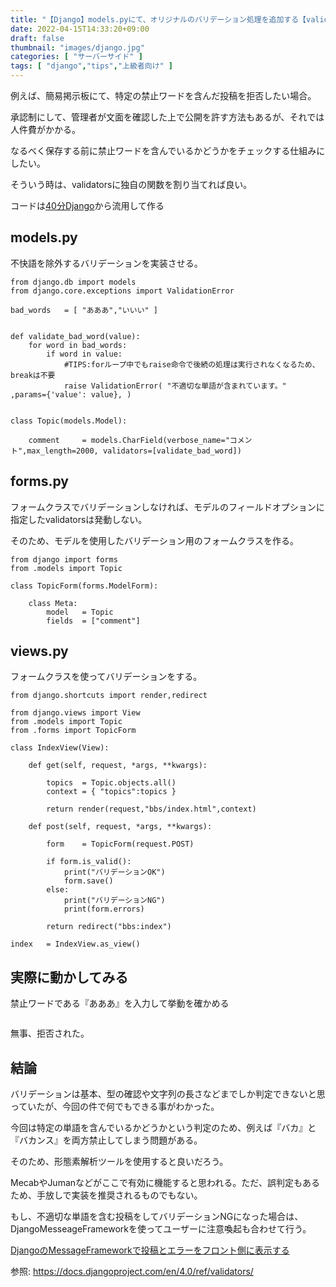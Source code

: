 ```yaml
---
title: "【Django】models.pyにて、オリジナルのバリデーション処理を追加する【validators】【正規表現が通用しない場合等に有効】"
date: 2022-04-15T14:33:20+09:00
draft: false
thumbnail: "images/django.jpg"
categories: [ "サーバーサイド" ]
tags: [ "django","tips","上級者向け" ]
---
```


例えば、簡易掲示板にて、特定の禁止ワードを含んだ投稿を拒否したい場合。

承認制にして、管理者が文面を確認した上で公開を許す方法もあるが、それでは人件費がかかる。

なるべく保存する前に禁止ワードを含んでいるかどうかをチェックする仕組みにしたい。

そういう時は、validatorsに独自の関数を割り当てれば良い。

コードは[40分Django](/post/startup-django/)から流用して作る

## models.py

不快語を除外するバリデーションを実装させる。

    from django.db import models
    from django.core.exceptions import ValidationError
    
    bad_words   = [ "あああ","いいい" ]
    
    
    def validate_bad_word(value):
        for word in bad_words:
            if word in value:
                #TIPS:forループ中でもraise命令で後続の処理は実行されなくなるため、breakは不要
                raise ValidationError( "不適切な単語が含まれています。" ,params={'value': value}, )
                
    
    class Topic(models.Model):
    
        comment     = models.CharField(verbose_name="コメント",max_length=2000, validators=[validate_bad_word])

## forms.py

フォームクラスでバリデーションしなければ、モデルのフィールドオプションに指定したvalidatorsは発動しない。

そのため、モデルを使用したバリデーション用のフォームクラスを作る。

    from django import forms 
    from .models import Topic
    
    class TopicForm(forms.ModelForm):
    
        class Meta:
            model   = Topic
            fields  = ["comment"]
    
## views.py

フォームクラスを使ってバリデーションをする。

    from django.shortcuts import render,redirect
    
    from django.views import View
    from .models import Topic
    from .forms import TopicForm
    
    class IndexView(View):
    
        def get(self, request, *args, **kwargs):
    
            topics  = Topic.objects.all()
            context = { "topics":topics }
    
            return render(request,"bbs/index.html",context)
    
        def post(self, request, *args, **kwargs):
    
            form    = TopicForm(request.POST)
    
            if form.is_valid():
                print("バリデーションOK")
                form.save()
            else:
                print("バリデーションNG")
                print(form.errors)
    
            return redirect("bbs:index")
    
    index   = IndexView.as_view()


## 実際に動かしてみる

禁止ワードである『あああ』を入力して挙動を確かめる

<div class="img-center"><img src="/images/Screenshot from 2022-04-15 15-38-53.png" alt=""></div>

無事、拒否された。


## 結論

バリデーションは基本、型の確認や文字列の長さなどまでしか判定できないと思っていたが、今回の件で何でもできる事がわかった。

今回は特定の単語を含んでいるかどうかという判定のため、例えば『バカ』と『バカンス』を両方禁止してしまう問題がある。

そのため、形態素解析ツールを使用すると良いだろう。

MecabやJumanなどがここで有効に機能すると思われる。ただ、誤判定もあるため、手放しで実装を推奨されるものでもない。

もし、不適切な単語を含む投稿をしてバリデーションNGになった場合は、DjangoMesseageFrameworkを使ってユーザーに注意喚起も合わせて行う。

[DjangoのMessageFrameworkで投稿とエラーをフロント側に表示する](/post/django-message-framework/)

参照: https://docs.djangoproject.com/en/4.0/ref/validators/


